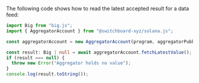 The following code shows how to read the latest accepted result for a data feed:

```ts
import Big from "big.js";
import { AggregatorAccount } from "@switchboard-xyz/solana.js";

const aggregatorAccount = new AggregatorAccount(program, aggregatorPubkey);

const result: Big | null = await aggregatorAccount.fetchLatestValue();
if (result === null) {
  throw new Error("Aggregator holds no value");
}
console.log(result.toString());
```

